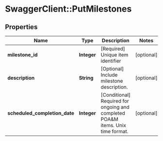 # SwaggerClient::PutMilestones

## Properties
Name | Type | Description | Notes
------------ | ------------- | ------------- | -------------
**milestone_id** | **Integer** | [Required] Unique item identifier | [optional] 
**description** | **String** | [Optional] Include milestone description. | [optional] 
**scheduled_completion_date** | **Integer** | [Conditional] Required for ongoing and completed POA&amp;M items. Unix time format. | [optional] 

